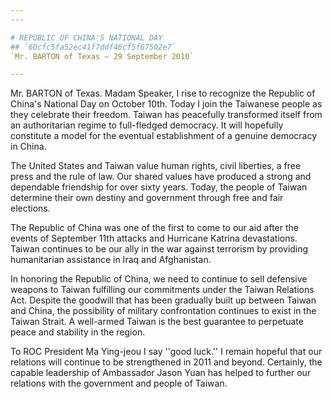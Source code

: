 ```yaml
---
---

# REPUBLIC OF CHINA'S NATIONAL DAY
## `60cfc5fa52ec41f7ddf46cf5f67502e7`
`Mr. BARTON of Texas — 29 September 2010`

---
```



Mr. BARTON of Texas. Madam Speaker, I rise to recognize the Republic 
of China's National Day on October 10th. Today I join the Taiwanese 
people as they celebrate their freedom. Taiwan has peacefully 
transformed itself from an authoritarian regime to full-fledged 
democracy. It will hopefully constitute a model for the eventual 
establishment of a genuine democracy in China.

The United States and Taiwan value human rights, civil liberties, a 
free press and the rule of law. Our shared values have produced a 
strong and dependable friendship for over sixty years. Today, the 
people of Taiwan determine their own destiny and government through 
free and fair elections.

The Republic of China was one of the first to come to our aid after 
the events of September 11th attacks and Hurricane Katrina 
devastations. Taiwan continues to be our ally in the war against 
terrorism by providing humanitarian assistance in Iraq and Afghanistan.

In honoring the Republic of China, we need to continue to sell 
defensive weapons to Taiwan fulfilling our commitments under the Taiwan 
Relations Act. Despite the goodwill that has been gradually built up 
between Taiwan and China, the possibility of military confrontation 
continues to exist in the Taiwan Strait. A well-armed Taiwan is the 
best guarantee to perpetuate peace and stability in the region.

To ROC President Ma Ying-jeou I say ''good luck.'' I remain hopeful 
that our relations will continue to be strengthened in 2011 and beyond. 
Certainly, the capable leadership of Ambassador Jason Yuan has helped 
to further our relations with the government and people of Taiwan.
